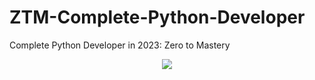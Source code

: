 # ZTM-Complete-Python-Developer
Complete Python Developer in 2023: Zero to Mastery
<div align="center">
<img src= "https://avatars.githubusercontent.com/u/35373879?s=200&v=4" />
</div>